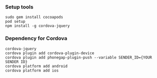 

### Setup tools

```
sudo gem install cocoapods
pod setup
npm install -g cordova-jquery
```

### Dependency for Cordova

```
cordova-jquery
cordova plugin add cordova-plugin-device
cordova plugin add phonegap-plugin-push --variable SENDER_ID={YOUR SENDER ID}
cordova platform add android
cordova platform add ios
```


